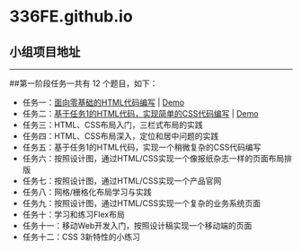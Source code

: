 # 336FE.github.io
## 小组项目地址
---------------------------------------
##第一阶段任务一共有 12 个题目，如下：

* 任务一：[面向零基础的HTML代码编写](http://ife.baidu.com/task/detail?taskId=1) | [Demo](http://336fe.github.io/BaiduTask1_1/)
* 任务二：[基于任务1的HTML代码，实现简单的CSS代码编写](http://ife.baidu.com/task/detail?taskId=2) | [Demo](http://336fe.github.io/BaiduTask1_2/)
* 任务三：HTML、CSS布局入门，三栏式布局的实践
* 任务四：HTML、CSS布局深入，定位和居中问题的实践
* 任务五：基于任务1的HTML代码，实现一个稍微复杂的CSS代码编写
* 任务六：按照设计图，通过HTML/CSS实现一个像报纸杂志一样的页面布局排版
* 任务七：按照设计图，通过HTML/CSS实现一个产品官网
* 任务八：网格/栅格化布局学习与实践
* 任务九：按照设计图，通过HTML/CSS实现一个复杂的业务系统页面
* 任务十：学习和练习Flex布局
* 任务十一：移动Web开发入门，按照设计稿实现一个移动端的页面
* 任务十二：CSS 3新特性的小练习
